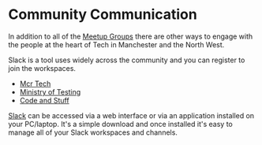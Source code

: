 # Community Communication

In addition to all of the [Meetup Groups](meetups) there are other ways to engage with the people at the heart of Tech in Manchester and the North West.

Slack is a tool uses widely across the community and you can register to join the workspaces.

* [Mcr Tech](https://mcrtech-slack.herokuapp.com/)
* [Ministry of Testing](https://www.ministryoftesting.com/slack_invite)
* [Code and Stuff](https://codeandstuff-manchester.github.io)

[Slack](https://slack.com/intl/en-gb/) can be accessed via a web interface or via an application installed on your PC/laptop.  It's a simple download and once installed it's easy to manage all of your Slack workspaces and channels.

